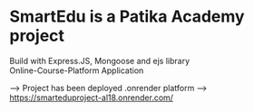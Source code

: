 ﻿# SmartEdu  is a Patika Academy project
 Build with Express.JS, Mongoose and ejs library <br>
 Online-Course-Platform Application<br> 

--> Project has been deployed .onrender platform
--> https://smarteduproject-al18.onrender.com/
